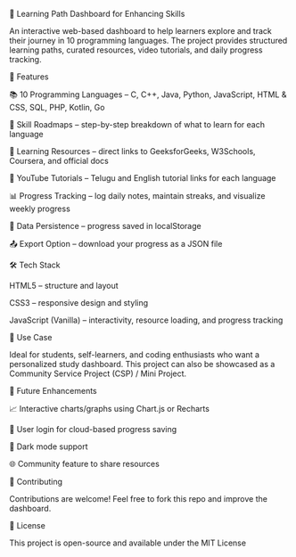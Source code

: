 🌟 Learning Path Dashboard for Enhancing Skills

An interactive web-based dashboard to help learners explore and track their journey in 10 programming languages. The project provides structured learning paths, curated resources, video tutorials, and daily progress tracking.

🚀 Features

📚 10 Programming Languages – C, C++, Java, Python, JavaScript, HTML & CSS, SQL, PHP, Kotlin, Go

📝 Skill Roadmaps – step-by-step breakdown of what to learn for each language

🔗 Learning Resources – direct links to GeeksforGeeks, W3Schools, Coursera, and official docs

🎥 YouTube Tutorials – Telugu and English tutorial links for each language

📊 Progress Tracking – log daily notes, maintain streaks, and visualize weekly progress

💾 Data Persistence – progress saved in localStorage

📤 Export Option – download your progress as a JSON file

🛠️ Tech Stack

HTML5 – structure and layout

CSS3 – responsive design and styling

JavaScript (Vanilla) – interactivity, resource loading, and progress tracking

🎯 Use Case

Ideal for students, self-learners, and coding enthusiasts who want a personalized study dashboard. This project can also be showcased as a Community Service Project (CSP) / Mini Project.

📌 Future Enhancements

📈 Interactive charts/graphs using Chart.js or Recharts

🔑 User login for cloud-based progress saving

🌙 Dark mode support

🌐 Community feature to share resources

🤝 Contributing

Contributions are welcome! Feel free to fork this repo and improve the dashboard.

📜 License

This project is open-source and available under the MIT License
